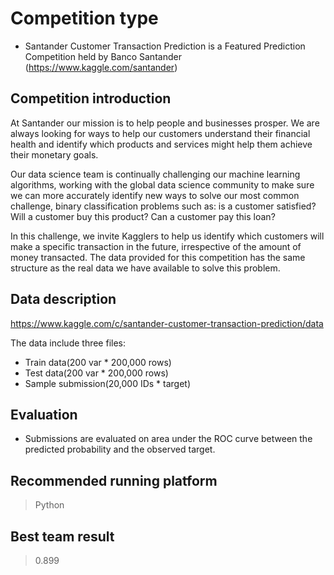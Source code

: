 # Competition type
* Santander Customer Transaction Prediction is a Featured Prediction Competition held by Banco Santander (https://www.kaggle.com/santander)

## Competition introduction 
At Santander our mission is to help people and businesses prosper. We are always looking for ways to help our customers understand their financial health and identify which products and services might help them achieve their monetary goals.

Our data science team is continually challenging our machine learning algorithms, working with the global data science community to make sure we can more accurately identify new ways to solve our most common challenge, binary classification problems such as: is a customer satisfied? Will a customer buy this product? Can a customer pay this loan?

In this challenge, we invite Kagglers to help us identify which customers will make a specific transaction in the future, irrespective of the amount of money transacted. The data provided for this competition has the same structure as the real data we have available to solve this problem.

## Data description 
https://www.kaggle.com/c/santander-customer-transaction-prediction/data

The data include three files: 
- Train data(200 var * 200,000 rows) 
- Test data(200 var * 200,000 rows)
- Sample submission(20,000 IDs * target) 

## Evaluation 
* Submissions are evaluated on area under the ROC curve between the predicted probability and the observed target.

## Recommended running platform
> Python 

## Best team result 
> 0.899
